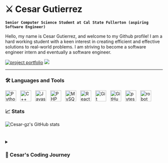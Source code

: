 # ⚔️ Cesar Gutierrez

**`Senior Computer Science Student at Cal State Fullerton (aspiring Software Engineer)`**

Hello, my name is Cesar Gutierrez, and welcome to my Github profile! I am a hard working student with a keen interest in creating efficient and effective solutions to real-world problems. I am striving to become a software engineer intern and eventually a software engineer.

<p aligh="left">
    <a href="https://cesar-gz.github.io/project-portfolio/">
        <img alt="project portfolio" title="My Project Portfolio" 
        src="https://custom-icon-badges.demolab.com/badge/cesar--gz-Project%20Portfolio-blue"
        /></a>
    <a href="https://www.linkedin.com/in/cesar-gutierrez-c/" rel="nofollow"> <img src="https://camo.githubusercontent.com/46a64b46e5db134c875d304cfaaa8b1bf26d0ea55c187aaec6e6ab079103c451/68747470733a2f2f696d672e736869656c64732e696f2f62616467652f2d4c696e6b6564496e2d3065373661383f7374796c653d706c6173746963266c6f676f3d6c696e6b6564496e" data-canonical-src="https://img.shields.io/badge/-LinkedIn-0e76a8?style=plastic&amp;logo=linkedIn" style="max-width: 100%;"> </a>
</p>

---

### 🛠️ Languages and Tools

<img align="left" alt="Python" width="35px" style="padding-right:10px;" 
    src="https://cdn.jsdelivr.net/gh/devicons/devicon/icons/python/python-original-wordmark.svg"/>
<img align="left" alt="C++" width="35px" style="padding-right:10px;" 
    src="https://camo.githubusercontent.com/521e78dc0d1e0a5f3925b9f52cc8c84096530ac5f51e7b2963e5a29bdc3bd486/68747470733a2f2f63646e2e6a7364656c6976722e6e65742f67682f64657669636f6e732f64657669636f6e2f69636f6e732f63706c7573706c75732f63706c7573706c75732d6c696e652e737667"/>
<img align="left" alt="Javascript" width="35px" style="padding-right:10px;" 
    src="https://cdn.jsdelivr.net/gh/devicons/devicon/icons/javascript/javascript-plain.svg"/>
<img align="left" alt="PHP" width="35px" style="padding-right:10px;" 
    src="https://cdn.jsdelivr.net/gh/devicons/devicon/icons/php/php-plain.svg"/>
<img align="left" alt="MySQL" width="35px" style="padding-right:10px;" 
    src="https://cdn.jsdelivr.net/gh/devicons/devicon/icons/mysql/mysql-plain-wordmark.svg"/>
<img align="left" alt="React" width="35px" style="padding-right:10px;" 
    src="https://cdn.jsdelivr.net/gh/devicons/devicon/icons/react/react-original.svg"/>
<img align="left" alt="Git" width="35px" style="padding-right:10px;" 
    src="https://cdn.jsdelivr.net/gh/devicons/devicon/icons/git/git-original-wordmark.svg"/>
<img align="left" alt="GitHub" width="35px" style="padding-right:10px;" 
    src="https://cdn.jsdelivr.net/gh/devicons/devicon/icons/github/github-original.svg"/>
<img align="left" alt="pytest" width="35px" style="padding-right:10px;" 
    src="https://cdn.jsdelivr.net/gh/devicons/devicon/icons/pytest/pytest-original-wordmark.svg"/>
<img align="left" alt="robot" width="35px" style="padding-right:10px;" 
    src="https://upload.wikimedia.org/wikipedia/commons/e/e4/Robot-framework-logo.png?20180323153902"/>
<br />

#

### 📈 Stats

![Cesar-gz's GitHub stats](https://github-readme-stats-sigma-five.vercel.app/api?username=cesar-gz&theme=prussian&show_icons=true)

#

<details>
    <summary><h3>👾 Cesar's Coding Journey</h3></summary>
        I am a highly motivated senior at California State University Fullerton with a passion for Computer Science. With three years of studying, I have developed a deep understanding of Web Applications, Databases, Software, and Programming. I have used technologies like React, MongoDB, MySQL, and PHP. I am always seeking to expand my knowledge and stay up-to-date on the latest trends and developments. Throughout my studies, I have been fortunate to work with some amazing people, and have been a part of some fun projects. I am a team player at heart and thrive in collaborative environments where everyone's contributions are valued. I am dedicated to providing high-quality work and going above and beyond to ensure the satisfaction of my clients and colleagues. I have taken Assembly, Compilers and Languages, Operating Systems, Intro to Software Engineering, Software Testing, Python, Databases & File Structures, Computer Security, Data Science, Calculus 2, and Linear Algebra. Now I'm taking Algorithm Engineering, Computer Communications, and Software Design. My hope is to be able to graduate become a software engineer where I can provide value to a company. In my free time, I enjoy learning new frameworks or implementing new project ideas, and I believe that a healthy work-life balance is crucial for success and personal fulfillment. I am always open to new opportunities and challenges, and am excited to connect with like-minded professionals in the industry. Feel free to reach out to me for any inquiries.
